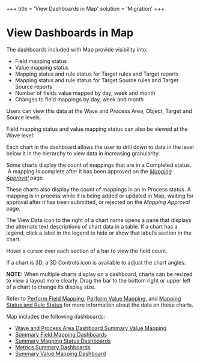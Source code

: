 +++
title = 'View Dashboards in Map'
solution = 'Migration'
+++

# View Dashboards in Map

The dashboards included with Map provide visibility into:

  - Field mapping status
  - Value mapping status
  - Mapping status and rule status for Target rules and Target reports
  - Mapping status and rule status for Target Source rules and Target
    Source reports
  - Number of fields value mapped by day, week and month
  - Changes to field mappings by day, week and month

Users can view this data at the Wave and Process Area, Object, Target
and Source levels.

Field mapping status and value mapping status can also be viewed at the
Wave level.

Each chart in the dashboard allows the user to drill down to data in the
level below it in the hierarchy to view data in increasing granularity.

Some charts display the count of mappings that are in a Completed
status.  A mapping is complete after it has been approved on the
<span style="font-style: italic;">[Mapping
Approval](../Page_Desc/Mapping_Approval_H)</span> page.

These charts also display the count of mappings in an In Process status.
A mapping is in process while it is being added or updated in Map,
waiting for approval after it has been submitted, or rejected on the
<span style="font-style: italic;">Mapping Approval</span> page.

The View Data icon to the right of a chart name opens a pane that
displays the alternate text descriptions of chart data in a table. If a
chart has a legend, click a label in the legend to hide or show that
label’s section in the chart.

Hover a cursor over each section of a bar to view the field count.

If a chart is 3D, a 3D Controls icon is available to adjust the chart
angles.

<span style="font-weight: bold;">NOTE:</span> When multiple charts
display on a dashboard, charts can be resized to view a layout more
clearly. Drag the bar to the bottom right or upper left of a chart to
change its display size.

Refer to [Perform Field Mapping](Perform_Field_Mapping), [Perform
Value Mapping,](Perform_Value_Mapping_Overview) and [Mapping Status
and Rule Status](Mapping_Status_and_Rule_Status) for more
information about the data on these charts.

Map includes the following dashboards:

  - [Wave and Process Area Dashboard Summary Value
    Mapping](Wave_Prcs_Area_Sum_Value_Map_Dashboard)
  - [Summary Field Mapping
    Dashboards](Summary_Field_Mapping_Dashboards)
  - [Summary Mapping Status
    Dashboards](Summary_Mapping_Status_Dashboard)
  - [Metrics Summary Dashboards](Metrics_Summary_Dashboards)
  - [Summary Value Mapping
    Dashboard](Summary_Value_Mapping_Dashboard)
